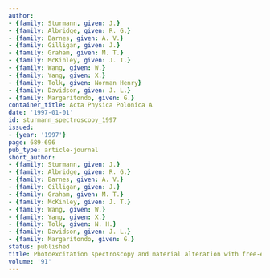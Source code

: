```yaml
---
author:
- {family: Sturmann, given: J.}
- {family: Albridge, given: R. G.}
- {family: Barnes, given: A. V.}
- {family: Gilligan, given: J.}
- {family: Graham, given: M. T.}
- {family: McKinley, given: J. T.}
- {family: Wang, given: W.}
- {family: Yang, given: X.}
- {family: Tolk, given: Norman Henry}
- {family: Davidson, given: J. L.}
- {family: Margaritondo, given: G.}
container_title: Acta Physica Polonica A
date: '1997-01-01'
id: sturmann_spectroscopy_1997
issued:
- {year: '1997'}
page: 689-696
pub_type: article-journal
short_author:
- {family: Sturmann, given: J.}
- {family: Albridge, given: R. G.}
- {family: Barnes, given: A. V.}
- {family: Gilligan, given: J.}
- {family: Graham, given: M. T.}
- {family: McKinley, given: J. T.}
- {family: Wang, given: W.}
- {family: Yang, given: X.}
- {family: Tolk, given: N. H.}
- {family: Davidson, given: J. L.}
- {family: Margaritondo, given: G.}
status: published
title: Photoexcitation spectroscopy and material alteration with free-electron laser
volume: '91'
---
```


